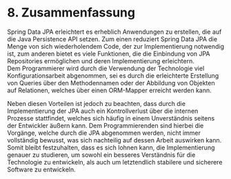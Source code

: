 # 8. Zusammenfassung

Spring Data JPA erleichtert es erheblich Anwendungen zu erstellen, die auf die Java Persistence API setzen. Zum einen 
reduziert Spring Data JPA die Menge von sich wiederholendem Code, der zur Implementierung notwendig ist, zum anderen bietet
es viele Funktionen, die die Einbindung von JPA Repositories ermöglichen und deren Implementierung erleichtern.  
Dem Programmierer wird durch die Verwendung der Technologie viel Konfigurationsarbeit abgenommen, sei es durch die erleichterte Erstellung von Queries über den Methodennamen oder der Abbildung von Objekten auf Relationen, welches über einen ORM-Mapper erreicht werden kann.  

Neben diesen Vorteilen ist jedoch zu beachten, dass durch die Implementierung der JPA auch ein Kontrollverlust über die internen Prozesse stattfindet, welches sich häufig in einem Unverständnis seitens der Entwickler äußern kann. Dem Programmierenden sind hierbei die Vorgänge, welche durch die JPA abgenommen werden, nicht immer vollständig bewusst, was sich nachteilig auf dessen Arbeit auswirken kann.  
Somit bleibt festzuhalten, dass es sich lohnen kann, die Implementierung genauer zu studieren, um sowohl ein besseres Verständnis für die Technologie zu entwickeln, als auch um letztendlich stabilere und sicherere Software zu entwickeln.   
